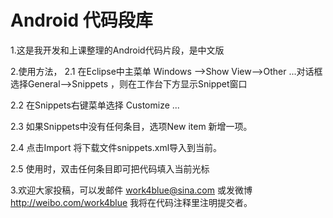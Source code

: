 Android 代码段库
================

1.这是我开发和上课整理的Android代码片段，是中文版


2.使用方法，
   2.1 在Eclipse中主菜单 Windows -->Show View-->Other ...对话框
    选择General-->Snippets ，则在工作台下方显示Snippet窗口
    
   2.2 在Snippets右键菜单选择 Customize ...

   2.3 如果Snippets中没有任何条目，选项New item 新增一项。
   
   2.4 点击Import 将下载文件snippets.xml导入到当前。
   
   2.5 使用时，双击任何条目即可把代码填入当前光标
   
   
   
3.欢迎大家投稿，可以发邮件 work4blue@sina.com 或发微博  http://weibo.com/work4blue 
    我将在代码注释里注明提交者。 
   
   

